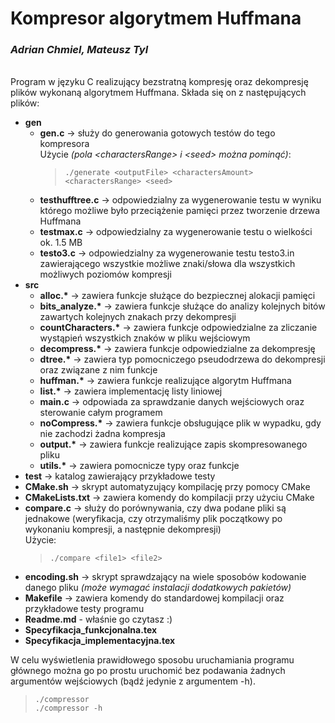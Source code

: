 # **Kompresor algorytmem Huffmana**
### ***Adrian Chmiel, Mateusz Tyl***
\
Program w języku C realizujący bezstratną kompresję oraz dekompresję plików wykonaną algorytmem Huffmana. Składa się on z następujących plików:
* **gen**
  * **gen.c** -> służy do generowania gotowych testów do tego kompresora \
    Użycie *(pola \<charactersRange> i \<seed> można pominąć)*:
    > `./generate <outputFile> <charactersAmount> <charactersRange> <seed>` 
  * **testhufftree.c** -> odpowiedzialny za wygenerowanie testu w wyniku którego możliwe było przeciążenie pamięci przez tworzenie drzewa Huffmana
  * **testmax.c** -> odpowiedzialny za wygenerowanie testu o wielkości ok. 1.5 MB
  * **testo3.c** -> odpowiedzialny za wygenerowanie testu testo3.in zawierającego wszystkie możliwe znaki/słowa dla wszystkich możliwych poziomów kompresji
* **src**
  * **alloc.\*** -> zawiera funkcje służące do bezpiecznej alokacji pamięci
  * **bits_analyze.\*** -> zawiera funkcje służące do analizy kolejnych bitów zawartych kolejnych znakach przy dekompresji
  * **countCharacters.\*** -> zawiera funkcje odpowiedzialne za zliczanie wystąpień wszystkich znaków w pliku wejściowym
  * **decompress.\*** -> zawiera funkcje odpowiedzialne za dekompresję
  * **dtree.\*** -> zawiera typ pomocniczego pseudodrzewa do dekompresji oraz związane z nim funkcje
  * **huffman.\*** -> zawiera funkcje realizujące algorytm Huffmana
  * **list.\*** -> zawiera implementację listy liniowej
  * **main.c** -> odpowiada za sprawdzanie danych wejściowych oraz sterowanie całym programem
  * **noCompress.\*** -> zawiera funkcje obsługujące plik w wypadku, gdy nie zachodzi żadna kompresja
  * **output.\*** -> zawiera funkcje realizujące zapis skompresowanego pliku
  * **utils.\*** -> zawiera pomocnicze typy oraz funkcje
* **test** -> katalog zawierający przykładowe testy
* **CMake.sh** -> skrypt automatyzujący kompilację przy pomocy CMake
* **CMakeLists.txt** -> zawiera komendy do kompilacji przy użyciu CMake
* **compare.c** -> służy do porównywania, czy dwa podane pliki są jednakowe (weryfikacja, czy otrzymaliśmy plik początkowy po wykonaniu kompresji, a następnie dekompresji) \
  Użycie:
  > `./compare <file1> <file2>` 
* **encoding.sh** -> skrypt sprawdzający na wiele sposobów kodowanie danego pliku *(może wymagać instalacji dodatkowych pakietów)*
* **Makefile** -> zawiera komendy do standardowej kompilacji oraz przykładowe testy programu
* **Readme.md** - właśnie go czytasz :)
* **Specyfikacja_funkcjonalna.tex**
* **Specyfikacja_implementacyjna.tex**

W celu wyświetlenia prawidłowego sposobu uruchamiania programu głównego można go po prostu uruchomić bez podawania żadnych argumentów wejściowych (bądź jedynie z argumentem -h).

> `./compressor` \
> `./compressor -h`